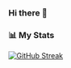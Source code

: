 ### Hi there 👋

### 📊 My Stats
[![GitHub Streak](https://github-readme-streak-stats.herokuapp.com/?user=RaveoNmooN&theme=dark&count_private=true&theme=radical)](https://github.com/RaveoNmooN)


<!--
**RaveoNmooN/RaveoNmooN** is a ✨ _special_ ✨ repository because its `README.md` (this file) appears on your GitHub profile.

Here are some ideas to get you started:

- 🔭 I’m currently working on ...
- 🌱 I’m currently learning ...
- 👯 I’m looking to collaborate on ...
- 🤔 I’m looking for help with ...
- 💬 Ask me about ...
- 📫 How to reach me: ...
- 😄 Pronouns: ...
- ⚡ Fun fact: ...
-->

